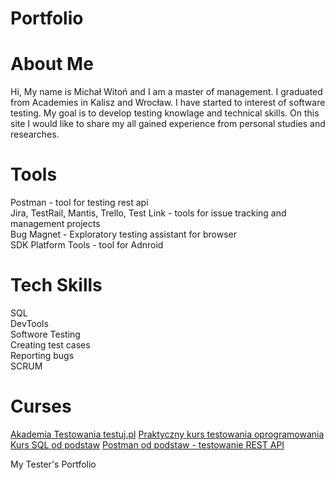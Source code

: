 # Portfolio

# About Me

Hi, My name is Michał Witoń and I am a master of management. I graduated from Academies in Kalisz and Wrocław. I have started to interest of software testing. My goal is to develop testing knowlage and technical skills. On this site I would like to share my all gained experience from personal studies and researches.

# Tools

<p>Postman - tool for testing rest api</br>
Jira, TestRail, Mantis, Trello, Test Link - tools for issue tracking and management projects</br>
Bug Magnet - Exploratory testing assistant for browser</br>
SDK Platform Tools - tool for Adnroid</br></p>

# Tech Skills

<p>SQL</br>
DevTools</br>
Softwore Testing</br>
Creating test cases</br>
Reporting bugs</br>
SCRUM</br></p>

# Curses

[Akademia Testowania testuj.pl](https://testuj.pl/)
[Praktyczny kurs testowania oprogramowania](https://www.udemy.com/course/praktyczny-kurs-testowania-oprogramowania/)
[Kurs SQL od podstaw](https://www.udemy.com/course/praktyczny-kurs-testowania-oprogramowania/)
[Postman od podstaw - testowanie REST API](https://www.udemy.com/course/postman-od-podstaw-testowanie-rest-api/)

My Tester's Portfolio
